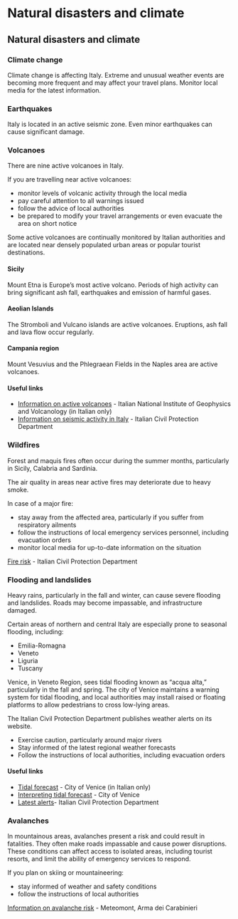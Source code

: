 # Natural disasters and climate

## Natural disasters and climate

### Climate change

Climate change is affecting Italy. Extreme and unusual weather events are becoming more frequent and may affect your travel plans. Monitor local media for the latest information.

### Earthquakes

Italy is located in an active seismic zone. Even minor earthquakes can cause significant damage.

### Volcanoes

There are nine active volcanoes in Italy.

If you are travelling near active volcanoes:

* monitor levels of volcanic activity through the local media
* pay careful attention to all warnings issued
* follow the advice of local authorities
* be prepared to modify your travel arrangements or even evacuate the area on short notice

Some active volcanoes are continually monitored by Italian authorities and are located near densely populated urban areas or popular tourist destinations.

#### Sicily

Mount Etna is Europe’s most active volcano. Periods of high activity can bring significant ash fall, earthquakes and emission of harmful gases.

#### Aeolian Islands

The Stromboli and Vulcano islands are active volcanoes. Eruptions, ash fall and lava flow occur regularly.

#### Campania region

Mount Vesuvius and the Phlegraean Fields in the Naples area are active volcanoes.

#### Useful links

* [Information on active volcanoes](https://www.ingv.it/it/dati-in-tempo-reale-vulcani-maps) - Italian National Institute of Geophysics and Volcanology (in Italian only)
* [Information on seismic activity in Italy](https://rischi.protezionecivile.gov.it/en/seismic-0) - Italian Civil Protection Department

### Wildfires

Forest and maquis fires often occur during the summer months, particularly in Sicily, Calabria and Sardinia.

The air quality in areas near active fires may deteriorate due to heavy smoke.

In case of a major fire:

* stay away from the affected area, particularly if you suffer from respiratory ailments
* follow the instructions of local emergency services personnel, including evacuation orders
* monitor local media for up-to-date information on the situation

[Fire risk](https://rischi.protezionecivile.it/en/sezione-con-anticipazioni/fire-risk/ "Italian Civil Protection Department") - Italian Civil Protection Department

### Flooding and landslides

Heavy rains, particularly in the fall and winter, can cause severe flooding and landslides. Roads may become impassable, and infrastructure damaged.

Certain areas of northern and central Italy are especially prone to seasonal flooding, including:

* Emilia-Romagna
* Veneto
* Liguria
* Tuscany

Venice, in Veneto Region, sees tidal flooding known as “acqua alta,” particularly in the fall and spring. The city of Venice maintains a warning system for tidal flooding, and local authorities may install raised or floating platforms to allow pedestrians to cross low-lying areas.

The Italian Civil Protection Department publishes weather alerts on its website.

* Exercise caution, particularly around major rivers
* Stay informed of the latest regional weather forecasts
* Follow the instructions of local authorities, including evacuation orders

#### Useful links

* [Tidal forecast](https://www.comune.venezia.it/it/content/centro-previsioni-e-segnalazioni-maree) - City of Venice (in Italian only)
* [Interpreting tidal forecast](https://www.comune.venezia.it/it/node/7454) - City of Venice
* [Latest alerts](https://www.protezionecivile.gov.it/en/)- Italian Civil Protection Department

### Avalanches

In mountainous areas, avalanches present a risk and could result in fatalities. They often make roads impassable and cause power disruptions. These conditions can affect access to isolated areas, including tourist resorts, and limit the ability of emergency services to respond.

If you plan on skiing or mountaineering:

* stay informed of weather and safety conditions
* follow the instructions of local authorities

[Information on avalanche risk](https://meteomont.carabinieri.it/home) - Meteomont, Arma dei Carabinieri